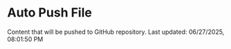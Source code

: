 # Auto Push File

Content that will be pushed to GitHub repository.
Last updated: 06/27/2025, 08:01:50 PM